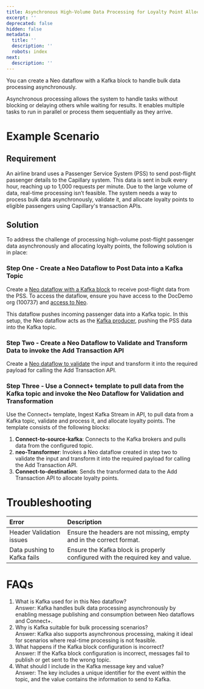 ```yaml
---
title: Asynchronous High-Volume Data Processing for Loyalty Point Allocation
excerpt: ''
deprecated: false
hidden: false
metadata:
  title: ''
  description: ''
  robots: index
next:
  description: ''
---
```

You can create a Neo dataflow with a Kafka block to handle bulk data processing asynchronously.

Asynchronous processing allows the system to handle tasks without blocking or delaying others while waiting for results. It enables multiple tasks to run in parallel or process them sequentially as they arrive.

# Example Scenario

## Requirement

An airline brand uses a Passenger Service System (PSS) to send post-flight passenger details to the Capillary system. This data is sent in bulk every hour, reaching up to 1,000 requests per minute. Due to the large volume of data, real-time processing isn’t feasible. The system needs a way to process bulk data asynchronously, validate it, and allocate loyalty points to eligible passengers using Capillary's transaction APIs.

## Solution

To address the challenge of processing high-volume post-flight passenger data asynchronously and allocating loyalty points, the following solution is in place:

### Step One - Create a Neo Dataflow to Post Data into a Kafka Topic

Create a [Neo dataflow with a Kafka block](https://eu.intouch.capillarytech.com/extensions/neo/ui/rule/c5e214c9-7b3c-4dbe-a7c4-49e4d02dc45e/version/8cd821ec-a2ef-4d87-9562-36261ecb0708?ruleType=org) to receive post-flight data from the PSS.  To access the dataflow, ensure you have access to the DocDemo org (100737) and [access to Neo](https://docs.capillarytech.com/docs/access-management-neo#enabling-neo-extension-access--user-roles).

This dataflow pushes incoming passenger data into a Kafka topic. In this setup, the Neo dataflow acts as the [Kafka producer](https://docs.capillarytech.com/docs/neo-kafka-block), pushing the PSS data into the Kafka topic.

### Step Two - Create a Neo Dataflow to Validate and Transform Data to invoke the Add Transaction API

Create a [Neo dataflow to validate](https://eu.intouch.capillarytech.com/extensions/neo/ui/rule/daec5cfa-be66-4d5d-b021-c2f45c3aa322/version/9204edc5-0386-4326-9ef8-9988fe690b64?ruleType=org) the input and transform it into the required payload for calling the Add Transaction API. 

### Step Three - Use a Connect+ template to pull data from the Kafka topic and invoke the Neo Dataflow for Validation and Transformation

Use the Connect+ template, Ingest Kafka Stream in API, to pull data from a Kafka topic, validate and process it, and allocate loyalty points. The template consists of the following blocks:

1. **Connect-to-source-kafka**: Connects to the Kafka brokers and pulls data from the configured topic.
2. **neo-Transformer**: Invokes a Neo dataflow created in step two to validate the input and transform it into the required payload for calling the Add Transaction API.
3. **Connect-to-destination**: Sends the transformed data to the Add Transaction API to allocate loyalty points.

# Troubleshooting

| Error                       | Description                                                                    |
| :-------------------------- | :----------------------------------------------------------------------------- |
| Header Validation issues    | Ensure the headers are not missing, empty and in the correct format.           |
| Data pushing to Kafka fails | Ensure the Kafka block is properly configured with the required key and value. |

# FAQs

1. What is Kafka used for in this Neo dataflow?\
   Answer: Kafka handles bulk data processing asynchronously by enabling message publishing and consumption between Neo dataflows and Connect+.
2. Why is Kafka suitable for bulk processing scenarios?\
   Answer: Kafka also supports asynchronous processing, making it ideal for scenarios where real-time processing is not feasible.
3. What happens if the Kafka block configuration is incorrect?\
   Answer: If the Kafka block configuration is incorrect, messages fail to publish or get sent to the wrong topic.
4. What should I include in the Kafka message key and value?\
   Answer: The key includes a unique identifier for the event within the topic, and the value contains the information to send to Kafka.
